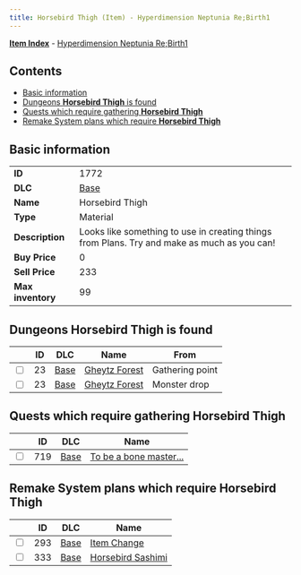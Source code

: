 ```yaml
---
title: Horsebird Thigh (Item) - Hyperdimension Neptunia Re;Birth1
---
```


[**Item Index**](/neptunia/rb1/item/index.html) - [Hyperdimension Neptunia Re;Birth1](/neptunia/rb1)

## Contents

- [Basic information](#basic-information)
- [Dungeons **Horsebird Thigh** is found](#dungeons-horsebird-thigh-is-found)
- [Quests which require gathering **Horsebird Thigh**](#quests-which-require-gathering-horsebird-thigh)
- [Remake System plans which require **Horsebird Thigh**](#remake-system-plans-which-require-horsebird-thigh)

## Basic information

|   |   |
| -- | -- |
| **ID** | 1772 |
| **DLC** | [Base](/neptunia/rb1/dlc/1-base.html) |
| **Name** | Horsebird Thigh |
| **Type** | Material |
| **Description** | Looks like something to use in creating things from Plans. Try and make as much as you can! |
| **Buy Price** | 0 |
| **Sell Price** | 233 |
| **Max inventory** | 99 |


## Dungeons **Horsebird Thigh** is found

|    | ID | DLC | Name | From |
| -- | -- | --- | ---- | ---- |
| <input type="checkbox" id="rb1-dungeon-1-23" class="trackbox" /> | 23 | [Base](/neptunia/rb1/dlc/1-base.html) | [Gheytz Forest](/neptunia/rb1/dungeon/1-23-gheytz-forest.html) | Gathering point |
| <input type="checkbox" id="rb1-dungeon-1-23" class="trackbox" /> | 23 | [Base](/neptunia/rb1/dlc/1-base.html) | [Gheytz Forest](/neptunia/rb1/dungeon/1-23-gheytz-forest.html) | Monster drop |


## Quests which require gathering **Horsebird Thigh**

|    | ID | DLC | Name |
| -- | -- | --- | ---- |
| <input type="checkbox" id="rb1-quest-1-719" class="trackbox" /> | 719 | [Base](/neptunia/rb1/dlc/1-base.html) | [To be a bone master...](/neptunia/rb1/quest/1-719-to-be-a-bone-master.html) |


## Remake System plans which require **Horsebird Thigh**

|    | ID | DLC | Name |
| -- | -- | --- | ---- |
| <input type="checkbox" id="rb1-quest-1-293" class="trackbox" /> | 293 | [Base](/neptunia/rb1/dlc/1-base.html) | [Item Change](/neptunia/rb1/quest/1-293-item-change.html) |
| <input type="checkbox" id="rb1-quest-1-333" class="trackbox" /> | 333 | [Base](/neptunia/rb1/dlc/1-base.html) | [Horsebird Sashimi](/neptunia/rb1/quest/1-333-horsebird-sashimi.html) |

